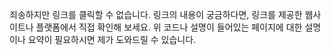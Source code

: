 죄송하지만 링크를 클릭할 수 없습니다. 링크의 내용이 궁금하다면, 링크를 제공한 웹사이트나 플랫폼에서 직접 확인해 보세요. 위 코드나 설명이 들어있는 페이지에 대한 설명이나 요약이 필요하시면 제가 도와드릴 수 있습니다.